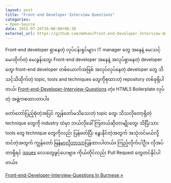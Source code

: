 ```yaml
---
layout: post
title: "Front-end Developer Interview Questions"
categories:
- Open-Source
date: 2015-07-26T16:00:00+06:30
external_url: https://github.com/mmhan/Front-end-Developer-Interview-Questions/tree/translations/burmese/Translations/Burmese
---
```


Front-end developer ရှာနေတဲ့ လုပ်ငန်းရှင်များ၊ IT manager တွေ အနေနဲ့ မေးသင့်မေးထိုက်တဲ့ မေးခွန်းတွေ၊ Front-end developer အနေနဲ့ အလုပ်ရှာနေတဲ့ developer တွေ၊ front-end developer တစ်ယောက်အဖြစ် အလုပ်လုပ်နေတဲ့ developer တွေ သိသင့်သိထိုက်တဲ့ topic, tools and techniques တွေကိုစုထားတဲ့ repository တစ်ခုရှိပါတယ်၊ [Front-end-Developer-Interview-Questions][] တဲ့။ HTML5 Boilerplate လုပ်တဲ့ အဖွဲ့ကစထားတာပါ။

တော်တော်ပြည့်စုံတဲ့အပြင် ကျွန်တော်မသိသေးတဲ့ topic တွေ၊ သိသလိုတော့ရှိတဲ့ technique တွေကို industry ထဲမှာ ဘယ်လိုခေါ်ကြတယ်ဆိုတာမျိုးတွေ၊ သိပြီးသား tools တွေ technique တွေကိုလည်း ပြန်ဖတ်ပြီး နွှေးနိုင်တဲ့အတွက် အသုံးဝင်မယ်လို့ထင်တဲ့အတွက် ကျွန်တော် [မြန်မာလိုဘာသာပြန်][]ထားပါတယ်။ ကြည့်လိုက်ပါဦး။ လိုအပ်တာရှိရင် [issues][] လေးတွေဖွင့်ပေးဗျာ။ ကိုယ်တိုင်လည်း Pull Request တွေတင်နိုင်ပါတယ်။

[Front-end-Developer-Interview-Questions In Burmese »][]


[Front-end-Developer-Interview-Questions]: https://github.com/h5bp/Front-end-Developer-Interview-Questions
[မြန်မာလိုဘာသာပြန်]: https://github.com/mmhan/Front-end-Developer-Interview-Questions/tree/translations/burmese/Translations/Burmese
[Front-end-Developer-Interview-Questions In Burmese »]: https://github.com/mmhan/Front-end-Developer-Interview-Questions/tree/translations/burmese/Translations/Burmese
[issues]: https://github.com/h5bp/Front-end-Developer-Interview-Questions/issues